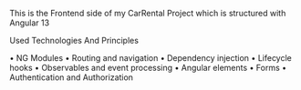 This is the Frontend side of my CarRental Project which is structured with Angular 13

Used Technologies And Principles

• NG Modules
• Routing and navigation
• Dependency injection
• Lifecycle hooks
• Observables and event processing
• Angular elements
• Forms
• Authentication and Authorization
